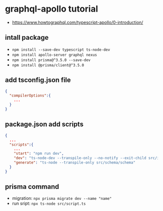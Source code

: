 # graphql-apollo tutorial

- https://www.howtographql.com/typescript-apollo/0-introduction/

## intall package

- `npm install --save-dev typescript ts-node-dev`
- `npm install apollo-server graphql nexus`
- `npm install prisma@^3.5.0 --save-dev`
- `npm install @prisma/client@^3.5.0`

## add tsconfig.json file

```json
{
  "compilerOptions":{
    ...
  }
}
```

## package.json add scripts

```json
{
  ...
  "scripts":{
    ...
    "start": "npm run dev",
    "dev": "ts-node-dev --transpile-only --no-notify --exit-child src/index.ts",
    "generate": "ts-node --transpile-only src/schema/schema"
  }
}
```

## prisma command

- migration: `npx prisma migrate dev --name "name"`
- run sript: `npx ts-node src/script.ts`
